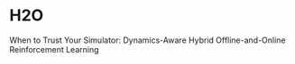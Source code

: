 # H2O
When to Trust Your Simulator: Dynamics-Aware Hybrid Offline-and-Online Reinforcement Learning
